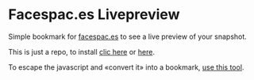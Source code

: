 Facespac.es Livepreview
========================

Simple bookmark for [facespac.es](http://facespac.es) to see a live preview of your snapshot.

This is just a repo, to install [clic here](http://kinduff.com/flp) or [here](http://kinduff.com/flp).

To escape the javascript and «convert it» into a bookmark, [use this tool](http://www.web-code.org/coding-tools/javascript-escape-unescape-converter-tool.html).
